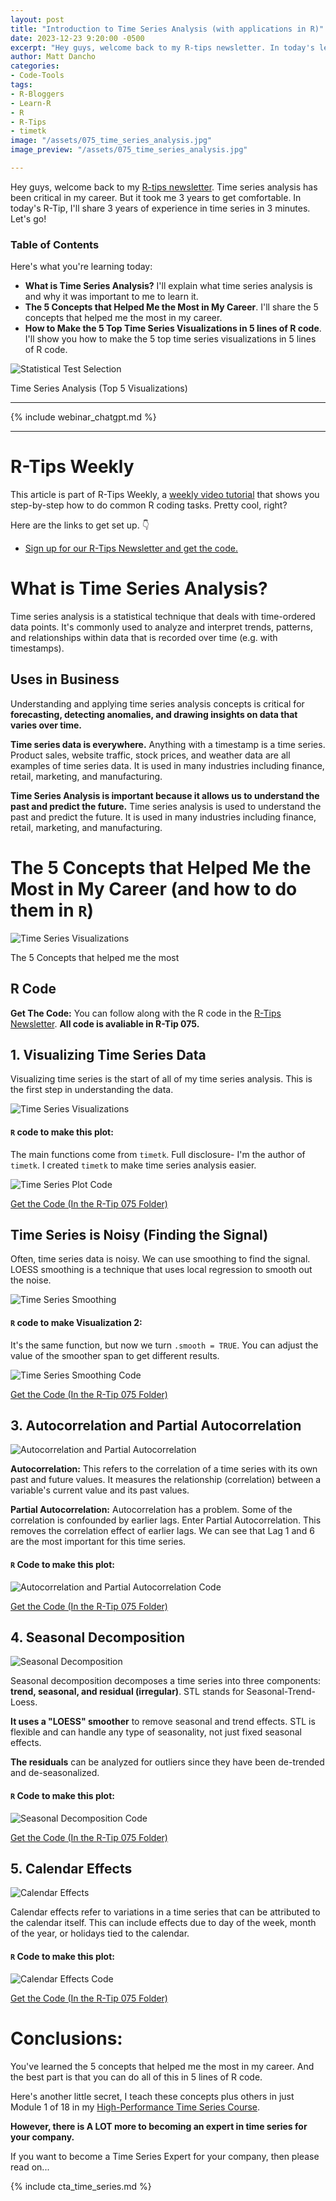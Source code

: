```yaml
---
layout: post
title: "Introduction to Time Series Analysis (with applications in R)"
date: 2023-12-23 9:20:00 -0500
excerpt: "Hey guys, welcome back to my R-tips newsletter. In today's lesson, I'm sharing how to do Time Series Analysis in R. Let's go!" 
author: Matt Dancho
categories:
- Code-Tools
tags:
- R-Bloggers
- Learn-R
- R
- R-Tips
- timetk
image: "/assets/075_time_series_analysis.jpg"
image_preview: "/assets/075_time_series_analysis.jpg"

---
```

Hey guys, welcome back to my [R-tips newsletter](https://learn.business-science.io/r-tips-newsletter). Time series analysis has been critical in my career. But it took me 3 years to get comfortable. In today's R-Tip, I'll share 3 years of experience in time series in 3 minutes. Let's go!

### Table of Contents

Here's what you're learning today:

* **What is Time Series Analysis?** I'll explain what time series analysis is and why it was important to me to learn it.
* **The 5 Concepts that Helped Me the Most in My Career**. I'll share the 5 concepts that helped me the most in my career.
* **How to Make the 5 Top Time Series Visualizations in 5 lines of R code**. I'll show you how to make the 5 top time series visualizations in 5 lines of R code.

![Statistical Test Selection](/assets/075_time_series_analysis.jpg)

<p class="date text-center">Time Series Analysis (Top 5 Visualizations)</p>


---

{% include webinar_chatgpt.md %}

---

# R-Tips Weekly

This article is part of R-Tips Weekly, a <a href="https://learn.business-science.io/r-tips-newsletter?el=website" target="_blank">weekly video tutorial</a> that shows you step-by-step how to do common R coding tasks. Pretty cool, right?

<p>Here are the links to get set up. 👇</p>

<ul> 
    <li><a href="https://learn.business-science.io/r-tips-newsletter?el=website" target="_blank">Sign up for our R-Tips Newsletter and get the code.</a></li> 
    <!-- <li><a href="https://youtu.be/fkwKQi7skAw">YouTube Tutorial</a></li>-->
</ul>


# What is Time Series Analysis?

Time series analysis is a statistical technique that deals with time-ordered data points. It's commonly used to analyze and interpret trends, patterns, and relationships within data that is recorded over time (e.g. with timestamps). 

## Uses in Business

Understanding and applying time series analysis concepts is critical for **forecasting, detecting anomalies, and drawing insights on data that varies over time.** 

**Time series data is everywhere.** Anything with a timestamp is a time series. Product sales, website traffic, stock prices, and weather data are all examples of time series data. It is used in many industries including finance, retail, marketing, and manufacturing.

**Time Series Analysis is important because it allows us to understand the past and predict the future.** Time series analysis is used to understand the past and predict the future. It is used in many industries including finance, retail, marketing, and manufacturing.



# The 5 Concepts that Helped Me the Most in My Career (and how to do them in `R`)

![Time Series Visualizations](/assets/075_time_series_analysis.jpg)

<p class="date text-center">The 5 Concepts that helped me the most</p>

## R Code

**Get The Code:** You can follow along with the R code in the [R-Tips Newsletter](https://learn.business-science.io/r-tips-newsletter?el=website). **All code is avaliable in R-Tip 075.**


## 1. Visualizing Time Series Data

Visualizing time series is the start of all of my time series analysis. This is the first step in understanding the data.

![Time Series Visualizations](/assets/075_time_series_visualization.jpg)

#### `R` code to make this plot:

The main functions come from `timetk`. Full disclosure- I'm the author of `timetk`. I created `timetk` to make time series analysis easier.

![Time Series Plot Code](/assets/075_01_time_series_code.jpg)

<p class="text-center date"><a href="https://learn.business-science.io/r-tips-newsletter?el=website" target="_blank">Get the Code (In the R-Tip 075 Folder)</a></p>

## Time Series is Noisy (Finding the Signal)

Often, time series data is noisy. We can use smoothing to find the signal. LOESS smoothing is a technique that uses local regression to smooth out the noise.

![Time Series Smoothing](/assets/075_time_series_plot_smoother.jpg)

#### `R` code to make Visualization 2:

It's the same function, but now we turn `.smooth = TRUE`. You can adjust the value of the smoother span to get different results.

![Time Series Smoothing Code](/assets/075_time_series_smoother_code.jpg)

<p class="text-center date"><a href="https://learn.business-science.io/r-tips-newsletter?el=website" target="_blank">Get the Code (In the R-Tip 075 Folder)</a></p>



## 3. Autocorrelation and Partial Autocorrelation

![Autocorrelation and Partial Autocorrelation](/assets/075_autocorrelation.jpg)

**Autocorrelation:** This refers to the correlation of a time series with its own past and future values. It measures the relationship (correlation) between a variable's current value and its past values. 

**Partial Autocorrelation:** Autocorrelation has a problem. Some of the correlation is confounded by earlier lags. Enter Partial Autocorrelation. This removes the correlation effect of earlier lags. We can see that Lag 1 and 6 are the most important for this time series. 

#### `R` Code to make this plot:

![Autocorrelation and Partial Autocorrelation Code](/assets/075_autocorrelation_code.jpg)

<p class="text-center date"><a href="https://learn.business-science.io/r-tips-newsletter?el=website" target="_blank">Get the Code (In the R-Tip 075 Folder)</a></p>


## 4. Seasonal Decomposition

![Seasonal Decomposition](/assets/075_seasonal_decomposition.jpg)

Seasonal decomposition decomposes a time series into three components: **trend, seasonal, and residual (irregular)**. STL stands for Seasonal-Trend-Loess.

 **It uses a "LOESS" smoother** to remove seasonal and trend effects. STL is flexible and can handle any type of seasonality, not just fixed seasonal effects. 
 
 **The residuals** can be analyzed for outliers since they have been de-trended and de-seasonalized.

#### `R` Code to make this plot:

![Seasonal Decomposition Code](/assets/075_seasonal_decomposition_code.jpg)

<p class="text-center date"><a href="https://learn.business-science.io/r-tips-newsletter?el=website" target="_blank">Get the Code (In the R-Tip 075 Folder)</a></p>

## 5. Calendar Effects

![Calendar Effects](/assets/075_calendar_effects.jpg)


Calendar effects refer to variations in a time series that can be attributed to the calendar itself. This can include effects due to day of the week, month of the year, or holidays tied to the calendar.

#### `R` Code to make this plot:

![Calendar Effects Code](/assets/075_calendar_effects_code.jpg)

<p class="text-center date"><a href="https://learn.business-science.io/r-tips-newsletter?el=website" target="_blank">Get the Code (In the R-Tip 075 Folder)</a></p>

# Conclusions:

You've learned the 5 concepts that helped me the most in my career. And the best part is that you can do all of this in 5 lines of R code.

Here's another little secret, I teach these concepts plus others in just Module 1 of 18 in my [High-Performance Time Series Course](https://university.business-science.io/p/ds4b-203-r-high-performance-time-series-forecasting?el=website).

**However, there is A LOT more to becoming an expert in time series for your company.**

If you want to become a Time Series Expert for your company, then please read on...

{% include cta_time_series.md %}